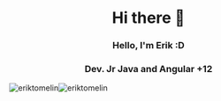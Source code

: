 <div align="center">
  <h1 align="center">Hi there 👋</h1>

  <h3 align="center">Hello, I'm Erik :D</h3>
  <h3 align="center">Dev. Jr Java and Angular +12</h3>
  
  <div style="display: flex;">
    <img src="https://github-readme-stats.vercel.app/api?username=erik-tomelin&show_icons=true&theme=material-palenight&count_private=true" alt="eriktomelin" />
    <img src="https://github-readme-stats.vercel.app/api/top-langs/?username=erik-tomelin&layout=compact&theme=material-palenight&count_private=true" alt="eriktomelin" />
  </div>
</div>
